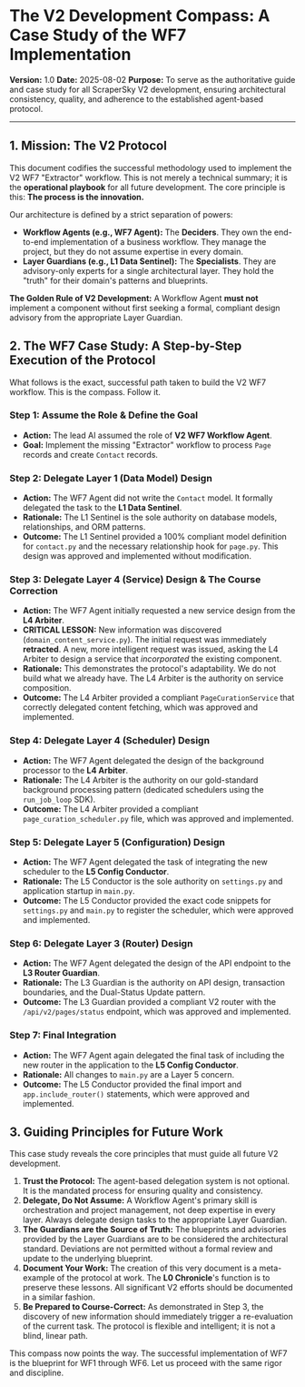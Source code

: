 # The V2 Development Compass: A Case Study of the WF7 Implementation

**Version:** 1.0
**Date:** 2025-08-02
**Purpose:** To serve as the authoritative guide and case study for all ScraperSky V2 development, ensuring architectural consistency, quality, and adherence to the established agent-based protocol.

---

## 1. Mission: The V2 Protocol

This document codifies the successful methodology used to implement the V2 WF7 "Extractor" workflow. This is not merely a technical summary; it is the **operational playbook** for all future development. The core principle is this: **The process is the innovation.**

Our architecture is defined by a strict separation of powers:
- **Workflow Agents (e.g., WF7 Agent):** The **Deciders**. They own the end-to-end implementation of a business workflow. They manage the project, but they do not assume expertise in every domain.
- **Layer Guardians (e.g., L1 Data Sentinel):** The **Specialists**. They are advisory-only experts for a single architectural layer. They hold the "truth" for their domain's patterns and blueprints.

**The Golden Rule of V2 Development:** A Workflow Agent **must not** implement a component without first seeking a formal, compliant design advisory from the appropriate Layer Guardian.

## 2. The WF7 Case Study: A Step-by-Step Execution of the Protocol

What follows is the exact, successful path taken to build the V2 WF7 workflow. This is the compass. Follow it.

### Step 1: Assume the Role & Define the Goal
- **Action:** The lead AI assumed the role of **V2 WF7 Workflow Agent**.
- **Goal:** Implement the missing "Extractor" workflow to process `Page` records and create `Contact` records.

### Step 2: Delegate Layer 1 (Data Model) Design
- **Action:** The WF7 Agent did not write the `Contact` model. It formally delegated the task to the **L1 Data Sentinel**.
- **Rationale:** The L1 Sentinel is the sole authority on database models, relationships, and ORM patterns.
- **Outcome:** The L1 Sentinel provided a 100% compliant model definition for `contact.py` and the necessary relationship hook for `page.py`. This design was approved and implemented without modification.

### Step 3: Delegate Layer 4 (Service) Design & The Course Correction
- **Action:** The WF7 Agent initially requested a new service design from the **L4 Arbiter**.
- **CRITICAL LESSON:** New information was discovered (`domain_content_service.py`). The initial request was immediately **retracted**. A new, more intelligent request was issued, asking the L4 Arbiter to design a service that *incorporated* the existing component.
- **Rationale:** This demonstrates the protocol's adaptability. We do not build what we already have. The L4 Arbiter is the authority on service composition.
- **Outcome:** The L4 Arbiter provided a compliant `PageCurationService` that correctly delegated content fetching, which was approved and implemented.

### Step 4: Delegate Layer 4 (Scheduler) Design
- **Action:** The WF7 Agent delegated the design of the background processor to the **L4 Arbiter**.
- **Rationale:** The L4 Arbiter is the authority on our gold-standard background processing pattern (dedicated schedulers using the `run_job_loop` SDK).
- **Outcome:** The L4 Arbiter provided a compliant `page_curation_scheduler.py` file, which was approved and implemented.

### Step 5: Delegate Layer 5 (Configuration) Design
- **Action:** The WF7 Agent delegated the task of integrating the new scheduler to the **L5 Config Conductor**.
- **Rationale:** The L5 Conductor is the sole authority on `settings.py` and application startup in `main.py`.
- **Outcome:** The L5 Conductor provided the exact code snippets for `settings.py` and `main.py` to register the scheduler, which were approved and implemented.

### Step 6: Delegate Layer 3 (Router) Design
- **Action:** The WF7 Agent delegated the design of the API endpoint to the **L3 Router Guardian**.
- **Rationale:** The L3 Guardian is the authority on API design, transaction boundaries, and the Dual-Status Update pattern.
- **Outcome:** The L3 Guardian provided a compliant V2 router with the `/api/v2/pages/status` endpoint, which was approved and implemented.

### Step 7: Final Integration
- **Action:** The WF7 Agent again delegated the final task of including the new router in the application to the **L5 Config Conductor**.
- **Rationale:** All changes to `main.py` are a Layer 5 concern.
- **Outcome:** The L5 Conductor provided the final import and `app.include_router()` statements, which were approved and implemented.

## 3. Guiding Principles for Future Work

This case study reveals the core principles that must guide all future V2 development.

1.  **Trust the Protocol:** The agent-based delegation system is not optional. It is the mandated process for ensuring quality and consistency.
2.  **Delegate, Do Not Assume:** A Workflow Agent's primary skill is orchestration and project management, not deep expertise in every layer. Always delegate design tasks to the appropriate Layer Guardian.
3.  **The Guardians are the Source of Truth:** The blueprints and advisories provided by the Layer Guardians are to be considered the architectural standard. Deviations are not permitted without a formal review and update to the underlying blueprint.
4.  **Document Your Work:** The creation of this very document is a meta-example of the protocol at work. The **L0 Chronicle**'s function is to preserve these lessons. All significant V2 efforts should be documented in a similar fashion.
5.  **Be Prepared to Course-Correct:** As demonstrated in Step 3, the discovery of new information should immediately trigger a re-evaluation of the current task. The protocol is flexible and intelligent; it is not a blind, linear path.

This compass now points the way. The successful implementation of WF7 is the blueprint for WF1 through WF6. Let us proceed with the same rigor and discipline.
